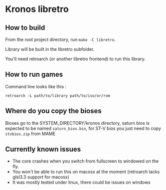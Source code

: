 # Kronos libretro

## How to build
From the root project directory, run `make -C libretro`.

Library will be built in the libretro subfolder.

You'll need retroarch (or another libretro frontend) to run this library.

## How to run games
Command line looks like this :

`retroarch -L path/to/library path/to/iso/or/rom`

## Where do you copy the bioses
Bioses go to the SYSTEM_DIRECTORY/kronos directory, saturn bios is expected to be named `saturn_bios.bin`, for ST-V bios you just need to copy `stvbios.zip` from MAME

## Currently known issues
- The core crashes when you switch from fullscreen to windowed on the fly.
- You won't be able to run this on macosx at the moment (retroarch lacks glsl3.3 support for macosx)
- It was mostly tested under linux, there could be issues on windows
